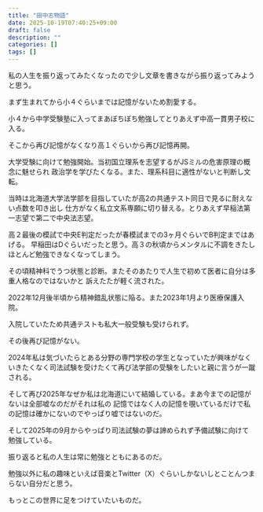 ```yaml
---
title: "田中志物語"
date: 2025-10-19T07:40:25+09:00
draft: false
description: ""
categories: []
tags: []
---
```


私の人生を振り返ってみたくなったので少し文章を書きながら振り返ってみようと思う。

まず生まれてから小４ぐらいまでは記憶がないため割愛する。

小４から中学受験塾に入ってまあぼちぼち勉強してとりあえず中高一貫男子校に入る。

そこから再び記憶がなくなり高１ぐらいから再び記憶再開。

大学受験に向けて勉強開始。当初国立理系を志望するがJSミルの危害原理の概念に魅せられ
政治学を学びたくなる。また、理系科目に適性がないと判断し文転。

当時は北海道大学法学部を目指していたが高2の共通テスト同日で見るに耐えない点数を叩き出し
仕方がなく私立文系専願に切り替える。とりあえず早稲法第一志望で第二で中央法志望。

高２最後の模試で中央E判定だったが春模試までの3ヶ月ぐらいでB判定まではあげる。
早稲田はDぐらいだったと思う。高３の秋頃からメンタルに不調をきたしほとんど勉強できなくなってしまう。

その頃精神科でうつ状態と診断。またそのあたりで人生で初めて医者に自分は多重人格なのではないかと
訴えたたが軽く流された。

2022年12月後半頃から精神錯乱状態に陥る。また2023年1月より医療保護入院。

入院していたため共通テストも私大一般受験も受けられず。

その後再び記憶がない。

2024年私は気づいたらとある分野の専門学校の学生となっていたが興味がなく
いきたくなく司法試験を受けたくて再び法学部の受験をしたいと親に言うが一蹴される。

そして再び2025年なぜか私は北海道にいて結婚している。まあ今までの記憶がないは全部嘘なのだがそれは私の
記憶ではなく人の記憶を覗いているだけで私の記憶は確かにないのでやっぱり嘘ではないのだ。

そして2025年の9月からやっぱり司法試験の夢は諦められず予備試験に向けて勉強している。

振り返ると私の人生は常に勉強とともにあるのだ。

勉強以外に私の趣味といえば音楽とTwitter（X）ぐらいしかないしとことんつまらない自分だと思う。

もっとこの世界に足をつけていたいものだ。
